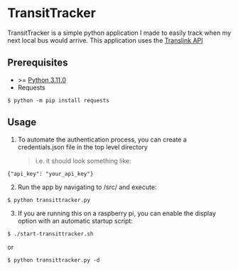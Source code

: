 # TransitTracker

TransitTracker is a simple python application I made to easily track when my next local bus would arrive.
This application uses the [Translink API](https://www.translink.ca/about-us/doing-business-with-translink/app-developer-resources/rtti)

## Prerequisites

- \>= [Python 3.11.0](https://www.python.org/downloads/)
- Requests

```
$ python -m pip install requests
```

## Usage

1. To automate the authentication process, you can create a credentials.json file in the top level directory
   > i.e. it should look something like:

```
{"api_key": "your_api_key"}
```

2. Run the app by navigating to /src/ and execute:

```
$ python transittracker.py
```

3. If you are running this on a raspberry pi, you can enable the display option with an automatic startup script:

```
$ ./start-transittracker.sh
```

or

```
$ python transittracker.py -d
```
